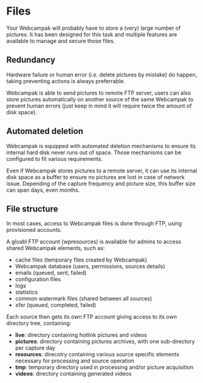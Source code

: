 # Files

Your Webcampak will probably have to store a (very) large number of pictures. It has been designed for this task and multiple features are available to manage and secure those files.

## Redundancy

Hardware failure or human error (i.e. delete pictures by mistake) do happen, taking preventing actions is always preferrable.

Webcampak is able to send pictures to remote FTP server, users can also store pictures automatically on another source of the same Webcampak to prevent human errors (just keep in mind it will require twice the amount of disk space).

## Automated deletion

Webcampak is equipped with automated deletion mechanisms to ensure its internal hard disk never runs out of space. Those mechanisms can be configured to fit various requirements.

Even if Webcampak stores pictures to a remote server, it can use its internal disk space as a buffer to ensure no pictures are lost in case of network issue. Depending of the capture frequency and picture size, this buffer size can span days, even months.

## File structure

In most cases, access to Webcampak files is done through FTP, using provisioned accounts.

A gloabl FTP account (wpresources) is available for admins to access shared Webcampak elements, such as:

* cache files (temporary files created by Webcampak)
* Webcampak database (users, permissions, sources details)
* emails (queued, sent, failed)
* configuration files
* logs
* statistics
* common watermark files (shared between all sources)
* xfer (queued, completed, failed)

Each source then gets its own FTP account giving access to its own directory tree, containing:

* __live__: directory containing hotlink pictures and videos
* __pictures__: directory containing pictures archives, with one sub-directory per capture day
* __resources__: direcotry containing various source specific elements necessary for processing and source operation
* __tmp__: temporary directory used in processing and/or picture acquisition
* __videos__: directory containing generated videos


